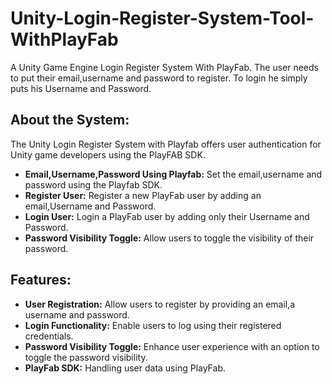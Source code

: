 # Unity-Login-Register-System-Tool-WithPlayFab
 A Unity Game Engine Login Register System With PlayFab. The user needs to put their email,username and password to register. To login he simply puts his Username and Password.
## About the System:

The Unity Login Register System with Playfab offers user authentication for Unity game developers using the PlayFAB SDK.

- **Email,Username,Password Using Playfab:** Set the email,username and password using the Playfab SDK.
- **Register User:** Register a new PlayFab user by adding an email,Username and Password.
- **Login User:** Login a PlayFab user by adding only their Username and Password.
- **Password Visibility Toggle:** Allow users to toggle the visibility of their password.

## Features:

- **User Registration:** Allow users to register by providing an email,a username and password.
- **Login Functionality:** Enable users to log using their registered credentials.
- **Password Visibility Toggle:** Enhance user experience with an option to toggle the password visibility.
- **PlayFab SDK:** Handling user data using PlayFab.
